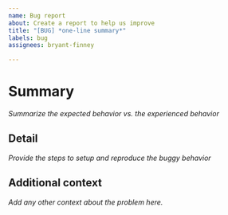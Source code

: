 ```yaml
---
name: Bug report
about: Create a report to help us improve
title: "[BUG] *one-line summary*"
labels: bug
assignees: bryant-finney

---
```


# Summary

*Summarize the expected behavior vs. the experienced behavior*

## Detail

*Provide the steps to setup and reproduce the buggy behavior*

## Additional context

*Add any other context about the problem here.*
